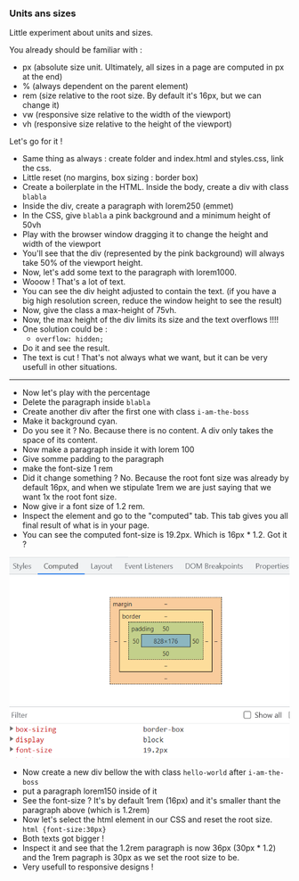 ### Units ans sizes

Little experiment about units and sizes.

You already should be familiar with :

- px (absolute size unit. Ultimately, all sizes in a page are computed in px at the end)
- % (always dependent on the parent element)
- rem (size relative to the root size. By default it's 16px, but we can change it)
- vw (responsive size relative to the width of the viewport)
- vh (responsive size relative to the height of the viewport)

Let's go for it !

- Same thing as always : create folder and index.html and styles.css, link the css.
- Little reset (no margins, box sizing : border box)
- Create a boilerplate in the HTML. Inside the body, create a div with class `blabla`
- Inside the div, create a paragraph with lorem250 (emmet)
- In the CSS, give `blabla` a pink background and a minimum height of 50vh
- Play with the browser window dragging it to change the height and width of the viewport
- You'll see that the div (represented by the pink background) will always take 50% of the viewport height.
- Now, let's add some text to the paragraph with lorem1000.
- Wooow ! That's a lot of text.
- You can see the div height adjusted to contain the text. (if you have a big high resolution screen, reduce the window height to see the result)
- Now, give the class a max-height of 75vh.
- Now, the max height of the div limits its size and the text overflows !!!!
- One solution could be :
  - `overflow: hidden;`
- Do it and see the result.
- The text is cut ! That's not always what we want, but it can be very usefull in other situations.

---

- Now let's play with the percentage
- Delete the paragraph inside `blabla`
- Create another div after the first one with class `i-am-the-boss`
- Make it background cyan.
- Do you see it ? No. Because there is no content. A div only takes the space of its content.
- Now make a paragraph inside it with lorem 100
- Give somme padding to the paragraph
- make the font-size 1 rem
- Did it change something ? No. Because the root font size was already by default 16px, and when we stipulate 1rem we are just saying that we want 1x the root font size.
- Now give ir a font size of 1.2 rem.
- Inspect the element and go to the "computed" tab. This tab gives you all final result of what is in your page.
- You can see the computed font-size is 19.2px. Which is 16px \* 1.2. Got it ?

![Alt text](image-1.png)

- Now create a new div bellow the with class `hello-world` after `i-am-the-boss`
- put a paragraph lorem150 inside of it
- See the font-size ? It's by default 1rem (16px) and it's smaller thant the paragraph above (which is 1.2rem)
- Now let's select the html element in our CSS and reset the root size.
  `html {font-size:30px}`
- Both texts got bigger !
- Inspect it and see that the 1.2rem paragraph is now 36px (30px \* 1.2) and the 1rem pagraph is 30px as we set the root size to be.
- Very usefull to responsive designs !
